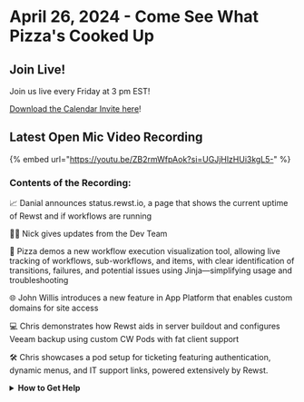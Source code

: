 # April 26, 2024 - Come See What Pizza's Cooked Up

## Join Live!

Join us live every Friday at 3 pm EST!

[Download the Calendar Invite here](https://engine.rewst.io/webhooks/custom/trigger/02eb02e2-1177-43d9-9e13-8547414979fc/c47fdd7f-4075-47a8-ba92-94e790e67c06?request_type=open_mic_link&)!

## Latest Open Mic Video Recording

{% embed url="https://youtu.be/ZB2rmWfpAok?si=UGJjHlzHUi3kgL5-" %}

### Contents of the Recording:

📈 Danial announces status.rewst.io, a page that shows the current uptime of Rewst and if workflows are running

👨‍💻 Nick gives updates from the Dev Team

🍕 Pizza demos a new workflow execution visualization tool, allowing live tracking of workflows, sub-workflows, and items, with clear identification of transitions, failures, and potential issues using Jinja—simplifying usage and troubleshooting

🌐 John Willis introduces a new feature in App Platform that enables custom domains for site access

💻 Chris demonstrates how Rewst aids in server buildout and configures Veeam backup using custom CW Pods with fat client support

🛠️ Chris showcases a pod setup for ticketing featuring authentication, dynamic menus, and IT support links, powered extensively by Rewst.

<details>

<summary><strong>How to Get Help</strong></summary>

* 💬 Chat (Discord): [https://discord.gg/rewst​​](https://discord.gg/rewst%E2%80%8B%E2%80%8B)
  * Private #\{{ msp \}} channel
  * \#the-kewp
* 🎫 Submit Tickets to: the\_roc@rewst.io
* 📝 Feature Request + Integration Requests: [https://rewst.canny.io/](https://rewst.canny.io/)

**CLUCK UNIVERSITY – REWST TRAINING:**

* 👨‍🏫 Live Instructor-Led Training: [https://calendly.com/cluck-u/](https://calendly.com/cluck-u/)
* 🏁 Rewst Foundations Training: [https://docs.rewst.help/cluck-university/rewst-foundations-10x](https://docs.rewst.help/cluck-university/rewst-foundations-10x)
* ▶️ On-demand Videos: [https://docs.rewst.help/cluck-university/rewst-foundations-10x](https://docs.rewst.help/cluck-university/rewst-foundations-10x)

**DOCS:**

* 🥚 Rewst Docs: [https://docs.rewst.help](https://docs.rewst.help)
* ⛩️ Jinja Docs: [https://jinja.palletsprojects.com/](https://jinja.palletsprojects.com/)

**KEY LINKS:**

* 📝 Feature Request + Integration Requests: [https://rewst.canny.io/](https://rewst.canny.io/)

</details>
